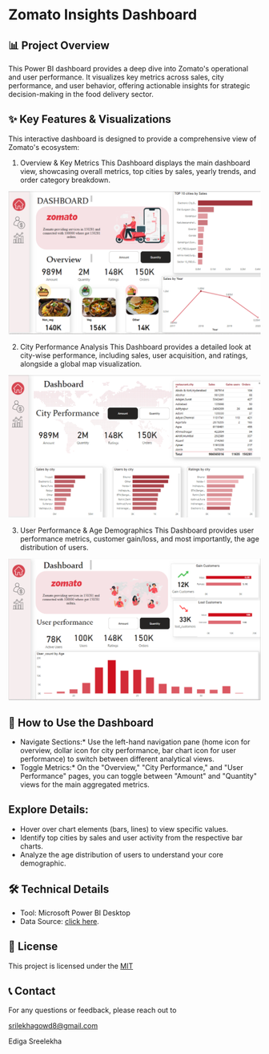 # Zomato Insights Dashboard

## 📊 Project Overview

This Power BI dashboard provides a deep dive into Zomato's operational and user performance. It visualizes key metrics across sales, city performance, and user behavior, offering actionable insights for strategic decision-making in the food delivery sector.

## ✨ Key Features & Visualizations

This interactive dashboard is designed to provide a comprehensive view of Zomato's ecosystem:

1. Overview & Key Metrics
This Dashboard displays the main dashboard view, showcasing overall metrics, top cities by sales, yearly trends, and order category breakdown.

![OVERVIEW ](https://github.com/edigasreelekha/Zomato-Dashboard/blob/main/Overview.png)

2. City Performance Analysis
This Dashboard provides a detailed look at city-wise performance, including sales, user acquisition, and ratings, alongside a global map visualization.

![CiTY](https://github.com/edigasreelekha/Zomato-Dashboard/blob/main/City%20Performance.png)

3. User Performance & Age Demographics 
This Dashboard provides user performance metrics, customer gain/loss, and most importantly, the age distribution of users.

![User](https://github.com/edigasreelekha/Zomato-Dashboard/blob/main/User%20Performance.png)

## 🚀 How to Use the Dashboard

* Navigate Sections:* Use the left-hand navigation pane (home icon for overview, dollar icon for city performance, bar chart icon for user performance) to switch between different analytical views.
* Toggle Metrics:* On the "Overview," "City Performance," and "User Performance" pages, you can toggle between "Amount" and "Quantity" views for the main aggregated metrics.
  
## Explore Details:

* Hover over chart elements (bars, lines) to view specific values.
* Identify top cities by sales and user activity from the respective bar charts.
* Analyze the age distribution of users to understand your core demographic.

## 🛠️ Technical Details

* Tool: Microsoft Power BI Desktop
* Data Source: [click here](https://github.com/edigasreelekha/Zomato-Dashboard).

## 📝 License

This project is licensed under the [MIT](https://github.com/edigasreelekha/License)

## 📞 Contact

For any questions or feedback, please reach out to 

srilekhagowd8@gmail.com

Ediga Sreelekha
